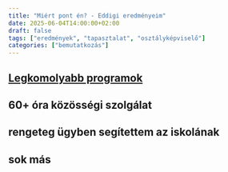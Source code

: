 ```yaml
---
title: "Miért pont én? - Eddigi eredményeim"
date: 2025-06-04T14:00:00+02:00
draft: false
tags: ["eredmények", "tapasztalat", "osztályképviselő"]
categories: ["bemutatkozás"]
---
```

## [Legkomolyabb programok](/posts/a-programom/)
## 60+ óra közösségi szolgálat
## rengeteg ügyben segítettem az iskolának
## sok más